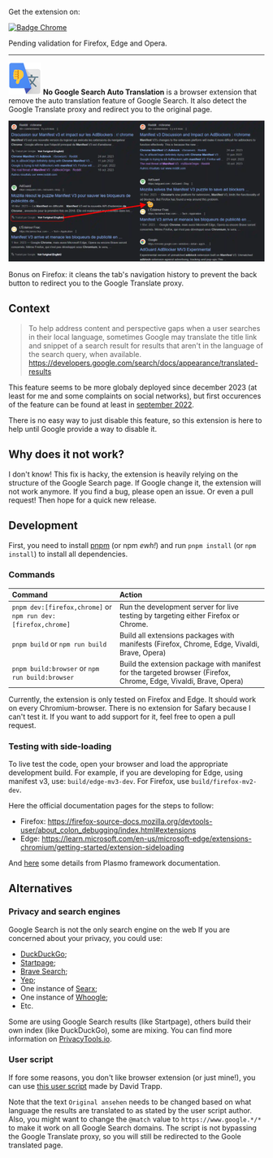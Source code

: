 Get the extension on:

[![Badge Chrome]][Chrome]

[Chrome]: https://chromewebstore.google.com/detail/no-google-search-translat/kdibhchppeokcmdamhekocbnkjkodoii
[Badge Chrome]: https://img.shields.io/chrome-web-store/rating/kdibhchppeokcmdamhekocbnkjkodoii?style=for-the-badge&label=Chrome

Pending validation for Firefox, Edge and Opera.

<hr>

![Extension logo](assets/icon.png "Nice logo.")
**No Google Search Auto Translation** is a browser extension that remove the auto translation feature of Google Search. It also detect the Google Translate proxy and redirect you to the original page.

![Screenshot of the extension in action](assets/be-gone.webp "Be gone Google Translated results!")

Bonus on Firefox: it cleans the tab's navigation history to prevent the back button to redirect you to the Google Translate proxy.

## Context

> To help address content and perspective gaps when a user searches in their local language, sometimes Google may translate the title link and snippet of a search result for results that aren't in the language of the search query, when available.
> https://developers.google.com/search/docs/appearance/translated-results

This feature seems to be more globaly deployed since december 2023 (at least for me and some complaints on social networks), but first occurences of the feature can be found at least in [september 2022](https://web.archive.org/web/20220918204136/https://developers.google.com/search/docs/appearance/translated-results).

There is no easy way to just disable this feature, so this extension is here to help until Google provide a way to disable it.

## Why does it not work?

I don't know! This fix is hacky, the extension is heavily relying on the structure of the Google Search page. If Google change it, the extension will not work anymore. If you find a bug, please open an issue. Or even a pull request! Then hope for a quick new release.

## Development

First, you need to install [pnpm](https://pnpm.io/) (or npm *ewh!*) and run `pnpm install` (or `npm install`) to install all dependencies.

### Commands

| Command                                                       | Action                                                                                                            |
| :------------------------------------------------------------ | :---------------------------------------------------------------------------------------------------------------- |
| `pnpm dev:[firefox,chrome]` or `npm run dev:[firefox,chrome]` | Run the development server for live testing by targeting either Firefox or Chrome.                                                    |
| `pnpm build` or `npm run build`                               | Build all extensions packages with manifests (Firefox, Chrome, Edge, Vivaldi, Brave, Opera)                       |
| `pnpm build:browser` or `npm run build:browser`               | Build the extension package with manifest for the targeted browser (Firefox, Chrome, Edge, Vivaldi, Brave, Opera) |

Currently, the extension is only tested on Firefox and Edge. It should work on every Chromium-browser. There is no extension for Safary because I can't test it. If you want to add support for it, feel free to open a pull request.

### Testing with side-loading

To live test the code, open your browser and load the appropriate development build. For example, if you are developing for Edge, using manifest v3, use: `build/edge-mv3-dev`. For Firefox, use `build/firefox-mv2-dev`.

Here the official documentation pages for the steps to follow:
* Firefox: https://firefox-source-docs.mozilla.org/devtools-user/about_colon_debugging/index.html#extensions
* Edge: https://learn.microsoft.com/en-us/microsoft-edge/extensions-chromium/getting-started/extension-sideloading

And [here](https://docs.plasmo.com/framework/workflows/dev) some details from Plasmo framework documentation.

## Alternatives

### Privacy and search engines

Google Search is not the only search engine on the web If you are concerned about your privacy, you could use:
- [DuckDuckGo](https://duckduckgo.com/);
- [Startpage](https://www.startpage.com/);
- [Brave Search](https://search.brave.com/);
- [Yep](https://yep.com/);
- One instance of [Searx](https://searx.space/);
- One instance of [Whoogle](https://github.com/benbusby/whoogle-search#public-instances);
- Etc.

Some are using Google Search results (like Startpage), others build their own index (like DuckDuckGo), some are mixing. You can find more information on [PrivacyTools.io](https://www.privacytools.io/providers/search-engines/).

### User script

If fore some reasons, you don't like browser extension (or just mine!), you can use [this user script](https://support.google.com/websearch/thread/248354054?hl=en&msgid=248372536) made by David Trapp.

Note that the text `Original ansehen` needs to be changed based on what language the results are translated to as stated by the user script author. Also, you might want to change the `@match` value to `https://www.google.*/*` to make it work on all Google Search domains. The script is not bypassing the Google Translate proxy, so you will still be redirected to the Goole translated page.
